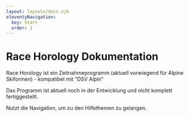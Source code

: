 ```yaml
---
layout: layouts/docs.njk
eleventyNavigation:
  key: Start
  order: 1
---
```


# Race Horology Dokumentation 

Race Horology ist ein Zeitnahmeprogramm (aktuell vorwiegend für Alpine Skiformen) - kompatibel mit "DSV Alpin"

Das Programm ist aktuell noch in der Entwicklung und nicht komplett fertiggestellt. 

Nutzt die Navigation, um zu den Hilfethemen zu gelangen.
